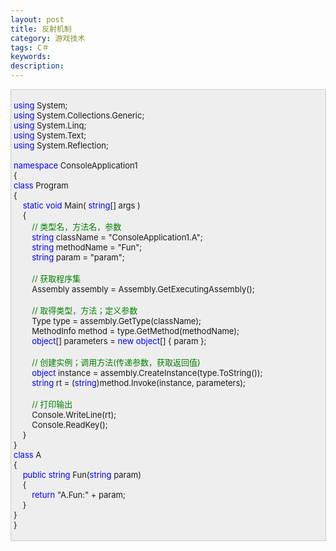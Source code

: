 ```yaml
---
layout: post
title: 反射机制
category: 游戏技术
tags: C＃
keywords: 
description: 
---
```


<div
style="border-bottom:#cccccc 1px solid;border-left:#cccccc 1px solid;padding-bottom:4px;background-color:#eeeeee;padding-left:4px;width:98%;padding-right:5px;font-size:13px;word-break:break-all;border-top:#cccccc 1px solid;border-right:#cccccc 1px solid;padding-top:4px;">

<span style="color:#0000ff;">using</span> System;\
 <span style="color:#0000ff;">using</span> System.Collections.Generic;\
 <span style="color:#0000ff;">using</span> System.Linq;\
 <span style="color:#0000ff;">using</span> System.Text;\
 <span style="color:#0000ff;">using</span> System.Reflection;\
\
 <span style="color:#0000ff;">namespace</span> ConsoleApplication1\
 {\
 <span style="color:#0000ff;">class</span> Program\
 {\
     <span style="color:#0000ff;">static</span> <span
style="color:#0000ff;">void</span> Main( <span
style="color:#0000ff;">string</span>[] args )\
     {\
         <span style="color:#008000;">//</span><span
style="color:#008000;"> 类型名，方法名，参数</span><span
style="color:#008000;">\
 </span>        <span
style="color:#0000ff;">string</span> className = "ConsoleApplication1.A";\
         <span style="color:#0000ff;">string</span> methodName = "Fun";\
         <span style="color:#0000ff;">string</span> param = "param";\
\
         <span style="color:#008000;">//</span><span
style="color:#008000;"> 获取程序集</span><span style="color:#008000;">\
 </span>        Assembly assembly = Assembly.GetExecutingAssembly();\
\
         <span style="color:#008000;">//</span><span
style="color:#008000;"> 取得类型，方法；定义参数</span><span
style="color:#008000;">\
 </span>        Type type = assembly.GetType(className);\
         MethodInfo method = type.GetMethod(methodName);\
         <span style="color:#0000ff;">object</span>[] parameters = <span
style="color:#0000ff;">new</span> <span
style="color:#0000ff;">object</span>[] { param };\
\
         <span style="color:#008000;">//</span><span
style="color:#008000;"> 创建实例；调用方法(传递参数，获取返回值)</span><span
style="color:#008000;">\
 </span>        <span
style="color:#0000ff;">object</span> instance = assembly.CreateInstance(type.ToString());\
         <span style="color:#0000ff;">string</span> rt = (<span
style="color:#0000ff;">string</span>)method.Invoke(instance, parameters);\
\
         <span style="color:#008000;">//</span><span
style="color:#008000;"> 打印输出</span><span style="color:#008000;">\
 </span>        Console.WriteLine(rt);\
         Console.ReadKey();\
     }\
 }\
 <span style="color:#0000ff;">class</span> A\
 {\
     <span style="color:#0000ff;">public</span> <span
style="color:#0000ff;">string</span> Fun(<span
style="color:#0000ff;">string</span> param)\
     {\
         <span style="color:#0000ff;">return</span> "A.Fun:" + param;\
     }\
 }\
 }

</div>








